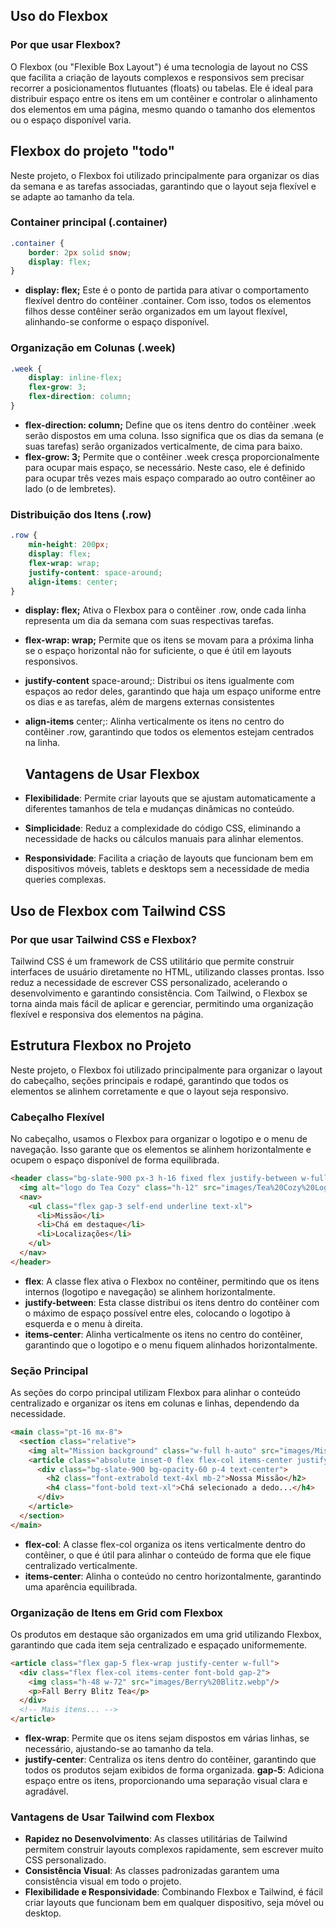 ## Uso do Flexbox
### Por que usar Flexbox?
O Flexbox (ou "Flexible Box Layout") é uma tecnologia de layout no CSS que facilita a criação de layouts complexos e responsivos sem precisar recorrer a posicionamentos flutuantes (floats) ou tabelas. Ele é ideal para distribuir espaço entre os itens em um contêiner e controlar o alinhamento dos elementos em uma página, mesmo quando o tamanho dos elementos ou o espaço disponível varia.

## Flexbox do projeto "todo"
Neste projeto, o Flexbox foi utilizado principalmente para organizar os dias da semana e as tarefas associadas, garantindo que o layout seja flexível e se adapte ao tamanho da tela.
### Container principal (.container)
```CSS
.container {
    border: 2px solid snow;
    display: flex;
}
```
- **display: flex;** Este é o ponto de partida para ativar o comportamento flexível dentro do contêiner .container. Com isso, todos os elementos filhos desse contêiner serão organizados em um layout flexível, alinhando-se conforme o espaço disponível.
### Organização em Colunas (.week)
```CSS
.week {
    display: inline-flex;
    flex-grow: 3;
    flex-direction: column;
}
```  
- **flex-direction: column;** Define que os itens dentro do contêiner .week serão dispostos em uma coluna. Isso significa que os dias da semana (e suas tarefas) serão organizados verticalmente, de cima para baixo.
- **flex-grow: 3;** Permite que o contêiner .week cresça proporcionalmente para ocupar mais espaço, se necessário. Neste caso, ele é definido para ocupar três vezes mais espaço comparado ao outro contêiner ao lado (o de lembretes).


### Distribuição dos Itens (.row)
```CSS
.row {
    min-height: 200px;
    display: flex;
    flex-wrap: wrap;
    justify-content: space-around;
    align-items: center;
}
```
- **display: flex;** Ativa o Flexbox para o contêiner .row, onde cada linha representa um dia da semana com suas respectivas tarefas.
- **flex-wrap: wrap;** Permite que os itens se movam para a próxima linha se o espaço horizontal não for suficiente, o que é útil em layouts responsivos.
- **justify-content** space-around;: Distribui os itens igualmente com espaços ao redor deles, garantindo que haja um espaço uniforme entre os dias e as tarefas, além de margens externas consistentes
- **align-items** center;: Alinha verticalmente os itens no centro do contêiner .row, garantindo que todos os elementos estejam centrados na linha.

  ## Vantagens de Usar Flexbox
- **Flexibilidade**: Permite criar layouts que se ajustam automaticamente a diferentes tamanhos de tela e mudanças dinâmicas no conteúdo.
- **Simplicidade**: Reduz a complexidade do código CSS, eliminando a necessidade de hacks ou cálculos manuais para alinhar elementos.
- **Responsividade**: Facilita a criação de layouts que funcionam bem em dispositivos móveis, tablets e desktops sem a necessidade de media queries complexas.


## Uso de Flexbox com Tailwind CSS
### Por que usar Tailwind CSS e Flexbox?
Tailwind CSS é um framework de CSS utilitário que permite construir interfaces de usuário diretamente no HTML, utilizando classes prontas. Isso reduz a necessidade de escrever CSS personalizado, acelerando o desenvolvimento e garantindo consistência. Com Tailwind, o Flexbox se torna ainda mais fácil de aplicar e gerenciar, permitindo uma organização flexível e responsiva dos elementos na página.

## Estrutura Flexbox no Projeto
Neste projeto, o Flexbox foi utilizado principalmente para organizar o layout do cabeçalho, seções principais e rodapé, garantindo que todos os elementos se alinhem corretamente e que o layout seja responsivo.

### Cabeçalho Flexível
No cabeçalho, usamos o Flexbox para organizar o logotipo e o menu de navegação. Isso garante que os elementos se alinhem horizontalmente e ocupem o espaço disponível de forma equilibrada.
```html
<header class="bg-slate-900 px-3 h-16 fixed flex justify-between w-full border-b border-zinc-400 items-center z-50">
  <img alt="logo do Tea Cozy" class="h-12" src="images/Tea%20Cozy%20Logo.webp"/>
  <nav>
    <ul class="flex gap-3 self-end underline text-xl">
      <li>Missão</li>
      <li>Chá em destaque</li>
      <li>Localizações</li>
    </ul>
  </nav>
</header>
```
- **flex**: A classe flex ativa o Flexbox no contêiner, permitindo que os itens internos (logotipo e navegação) se alinhem horizontalmente.
- **justify-between**: Esta classe distribui os itens dentro do contêiner com o máximo de espaço possível entre eles, colocando o logotipo à esquerda e o menu à direita.
- **items-center**: Alinha verticalmente os itens no centro do contêiner, garantindo que o logotipo e o menu fiquem alinhados horizontalmente.
  
### Seção Principal
As seções do corpo principal utilizam Flexbox para alinhar o conteúdo centralizado e organizar os itens em colunas e linhas, dependendo da necessidade.
```html
<main class="pt-16 mx-8">
  <section class="relative">
    <img alt="Mission background" class="w-full h-auto" src="images/Mission%20Background.webp"/>
    <article class="absolute inset-0 flex flex-col items-center justify-center">
      <div class="bg-slate-900 bg-opacity-60 p-4 text-center">
        <h2 class="font-extrabold text-4xl mb-2">Nossa Missão</h2>
        <h4 class="font-bold text-xl">Chá selecionado a dedo...</h4>
      </div>
    </article>
  </section>
</main>
```
- **flex-col**: A classe flex-col organiza os itens verticalmente dentro do contêiner, o que é útil para alinhar o conteúdo de forma que ele fique centralizado verticalmente.
- **items-center**: Alinha o conteúdo no centro horizontalmente, garantindo uma aparência equilibrada.

### Organização de Itens em Grid com Flexbox
Os produtos em destaque são organizados em uma grid utilizando Flexbox, garantindo que cada item seja centralizado e espaçado uniformemente.

```html
<article class="flex gap-5 flex-wrap justify-center w-full">
  <div class="flex flex-col items-center font-bold gap-2">
    <img class="h-48 w-72" src="images/Berry%20Blitz.webp"/>
    <p>Fall Berry Blitz Tea</p>
  </div>
  <!-- Mais itens... -->
</article>
```
- **flex-wrap**: Permite que os itens sejam dispostos em várias linhas, se necessário, ajustando-se ao tamanho da tela.
- **justify-center**: Centraliza os itens dentro do contêiner, garantindo que todos os produtos sejam exibidos de forma organizada.
**gap-5**: Adiciona espaço entre os itens, proporcionando uma separação visual clara e agradável.

### Vantagens de Usar Tailwind com Flexbox
- **Rapidez no Desenvolvimento**: As classes utilitárias de Tailwind permitem construir layouts complexos rapidamente, sem escrever muito CSS personalizado.
- **Consistência Visual**: As classes padronizadas garantem uma consistência visual em todo o projeto.
- **Flexibilidade e Responsividade**: Combinando Flexbox e Tailwind, é fácil criar layouts que funcionam bem em qualquer dispositivo, seja móvel ou desktop.
